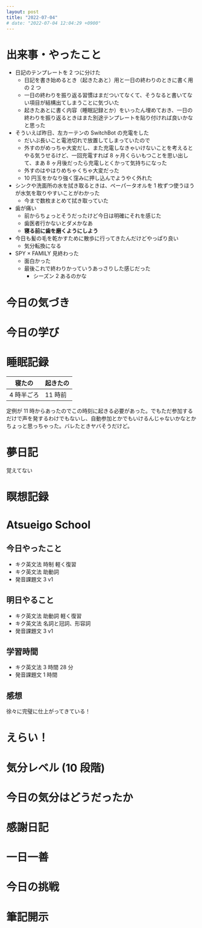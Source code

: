 ```yaml
---
layout: post
title: "2022-07-04"
# date: "2022-07-04 12:04:29 +0900"
---
```


# 出来事・やったこと
* 日記のテンプレートを 2 つに分けた
    * 日記を書き始めるとき（起きたあと）用と一日の終わりのときに書く用の 2 つ
    * 一日の終わりを振り返る習慣はまだついてなくて、そうなると書いてない項目が結構出てしまうことに気づいた
    * 起きたあとに書く内容（睡眠記録とか）をいったん埋めておき、一日の終わりを振り返るときはまた別途テンプレートを貼り付ければ良いかなと思った
* そういえば昨日、左カーテンの SwitchBot の充電をした
    * だいぶ長いこと電池切れで放置してしまっていたので
    * 外すのがめっちゃ大変だし、また充電しなきゃいけないことを考えるとやる気うせるけど、一回充電すれば 8 ヶ月くらいもつことを思い出して、まあ 8 ヶ月後だったら充電しとくかって気持ちになった
    * 外すのはやはりめちゃくちゃ大変だった
    * 10 円玉をかなり強く窪みに押し込んでようやく外れた
* シンクや洗面所の水を拭き取るときは、ペーパータオルを 1 枚ずつ使うほうが水気を取りやすいことがわかった
    * 今まで数枚まとめて拭き取っていた
* 歯が痛い
    * 前からちょっとそうだったけど今日は明確にそれを感じた
    * 歯医者行かないとダメかなあ
    * **寝る前に歯を磨くようにしよう**
* 今日も髪の毛を乾かすために散歩に行ってきたんだけどやっぱり良い
    * 気分転換になる
* SPY × FAMILY 見終わった
    * 面白かった
    * 最後これで終わりかっていうあっさりした感じだった
        * シーズン 2 あるのかな



# 今日の気づき



# 今日の学び



# 睡眠記録

| 寝たの | 起きたの |
|---|---|
| 4 時半ごろ | 11 時前 |

定例が 11 時からあったのでこの時刻に起きる必要があった。でもただ参加するだけで声を発するわけでもないし、自動参加とかでもいけるんじゃないかなとかちょっと思っちゃった。バレたときヤバそうだけど。



# 夢日記
覚えてない

# 瞑想記録



# Atsueigo School
## 今日やったこと
* キク英文法 時制 軽く復習
* キク英文法 助動詞
* 発音課題文 3 v1

## 明日やること
* キク英文法 助動詞 軽く復習
* キク英文法 名詞と冠詞、形容詞
* 発音課題文 3 v1

## 学習時間
* キク英文法 3 時間 28 分
* 発音課題文 1 時間

## 感想
徐々に完璧に仕上がってきている！



# えらい！



# 気分レベル (10 段階)



# 今日の気分はどうだったか



# 感謝日記



# 一日一善



# 今日の挑戦



# 筆記開示